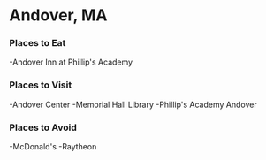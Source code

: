 # Andover, MA

### Places to Eat
-Andover Inn at Phillip's Academy

### Places to Visit
-Andover Center
-Memorial Hall Library
-Phillip's Academy Andover

### Places to Avoid
-McDonald's
-Raytheon

